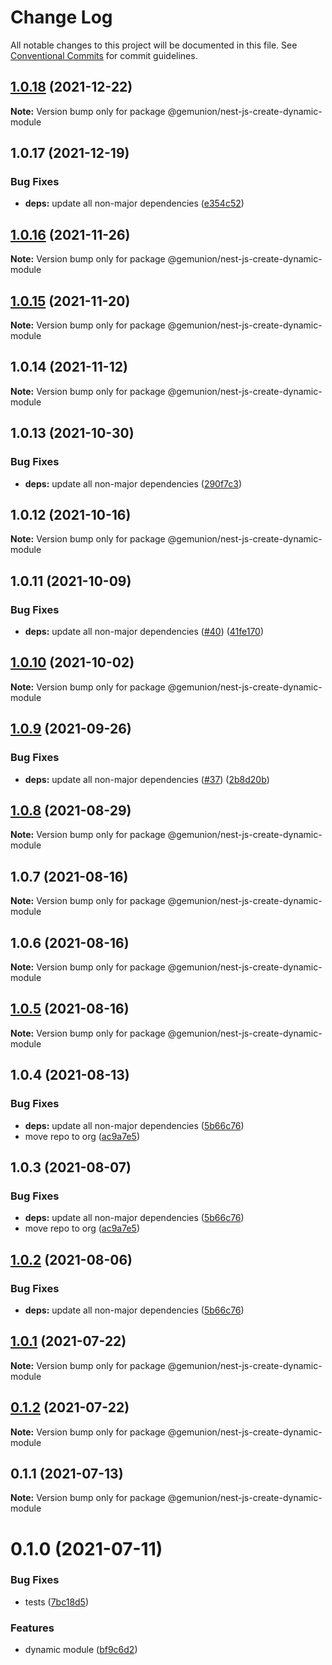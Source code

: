 # Change Log

All notable changes to this project will be documented in this file.
See [Conventional Commits](https://conventionalcommits.org) for commit guidelines.

## [1.0.18](https://github.com/gemunion/nestjs-packages/compare/@gemunion/nest-js-create-dynamic-module@1.0.17...@gemunion/nest-js-create-dynamic-module@1.0.18) (2021-12-22)

**Note:** Version bump only for package @gemunion/nest-js-create-dynamic-module





## 1.0.17 (2021-12-19)


### Bug Fixes

* **deps:** update all non-major dependencies ([e354c52](https://github.com/gemunion/nestjs-packages/commit/e354c52df8d33b4330c39bbb25fd8d557536f628))





## [1.0.16](https://github.com/gemunion/nestjs-packages/compare/@gemunion/nest-js-create-dynamic-module@1.0.15...@gemunion/nest-js-create-dynamic-module@1.0.16) (2021-11-26)

**Note:** Version bump only for package @gemunion/nest-js-create-dynamic-module





## [1.0.15](https://github.com/gemunion/nestjs-packages/compare/@gemunion/nest-js-create-dynamic-module@1.0.14...@gemunion/nest-js-create-dynamic-module@1.0.15) (2021-11-20)

**Note:** Version bump only for package @gemunion/nest-js-create-dynamic-module





## 1.0.14 (2021-11-12)

**Note:** Version bump only for package @gemunion/nest-js-create-dynamic-module





## 1.0.13 (2021-10-30)


### Bug Fixes

* **deps:** update all non-major dependencies ([290f7c3](https://github.com/gemunion/nestjs-packages/commit/290f7c3b46827d0d7675fedfd679665b4eaca65b))





## 1.0.12 (2021-10-16)

**Note:** Version bump only for package @gemunion/nest-js-create-dynamic-module





## 1.0.11 (2021-10-09)


### Bug Fixes

* **deps:** update all non-major dependencies ([#40](https://github.com/gemunion/nestjs-packages/issues/40)) ([41fe170](https://github.com/gemunion/nestjs-packages/commit/41fe170143aa94bc21d1ef574796ce741d863a30))





## [1.0.10](https://github.com/gemunion/nestjs-packages/compare/@gemunion/nest-js-create-dynamic-module@1.0.9...@gemunion/nest-js-create-dynamic-module@1.0.10) (2021-10-02)

**Note:** Version bump only for package @gemunion/nest-js-create-dynamic-module





## [1.0.9](https://github.com/gemunion/nestjs-packages/compare/@gemunion/nest-js-create-dynamic-module@1.0.8...@gemunion/nest-js-create-dynamic-module@1.0.9) (2021-09-26)


### Bug Fixes

* **deps:** update all non-major dependencies ([#37](https://github.com/gemunion/nestjs-packages/issues/37)) ([2b8d20b](https://github.com/gemunion/nestjs-packages/commit/2b8d20b4836809ebbf306299453d1671c00cdbb5))





## [1.0.8](https://github.com/gemunion/nestjs-packages/compare/@gemunion/nest-js-create-dynamic-module@1.0.7...@gemunion/nest-js-create-dynamic-module@1.0.8) (2021-08-29)

**Note:** Version bump only for package @gemunion/nest-js-create-dynamic-module





## 1.0.7 (2021-08-16)

**Note:** Version bump only for package @gemunion/nest-js-create-dynamic-module





## 1.0.6 (2021-08-16)

**Note:** Version bump only for package @gemunion/nest-js-create-dynamic-module





## [1.0.5](https://github.com/gemunion/nestjs-packages/compare/@gemunion/nest-js-create-dynamic-module@1.0.4...@gemunion/nest-js-create-dynamic-module@1.0.5) (2021-08-16)

**Note:** Version bump only for package @gemunion/nest-js-create-dynamic-module





## 1.0.4 (2021-08-13)


### Bug Fixes

* **deps:** update all non-major dependencies ([5b66c76](https://github.com/gemunion/nestjs-packages/commit/5b66c76f423364d3a15c5cbfcbf9f70167542217))
* move repo to org ([ac9a7e5](https://github.com/gemunion/nestjs-packages/commit/ac9a7e51e47bf69ef30b19abbc67274405c13200))





## 1.0.3 (2021-08-07)


### Bug Fixes

* **deps:** update all non-major dependencies ([5b66c76](https://github.com/gemunion/nestjs-packages/commit/5b66c76f423364d3a15c5cbfcbf9f70167542217))
* move repo to org ([ac9a7e5](https://github.com/gemunion/nestjs-packages/commit/ac9a7e51e47bf69ef30b19abbc67274405c13200))





## [1.0.2](https://github.com/gemunion/nestjs-packages/compare/@gemunion/nest-js-create-dynamic-module@1.0.1...@gemunion/nest-js-create-dynamic-module@1.0.2) (2021-08-06)


### Bug Fixes

* **deps:** update all non-major dependencies ([5b66c76](https://github.com/gemunion/nestjs-packages/commit/5b66c76f423364d3a15c5cbfcbf9f70167542217))





## [1.0.1](https://github.com/gemunion/nestjs-packages/compare/@gemunion/nest-js-create-dynamic-module@0.1.2...@gemunion/nest-js-create-dynamic-module@1.0.1) (2021-07-22)

**Note:** Version bump only for package @gemunion/nest-js-create-dynamic-module





## [0.1.2](https://github.com/gemunion/nestjs-packages/compare/@gemunion/nest-js-create-dynamic-module@0.1.1...@gemunion/nest-js-create-dynamic-module@0.1.2) (2021-07-22)

**Note:** Version bump only for package @gemunion/nest-js-create-dynamic-module





## 0.1.1 (2021-07-13)

**Note:** Version bump only for package @gemunion/nest-js-create-dynamic-module





# 0.1.0 (2021-07-11)


### Bug Fixes

* tests ([7bc18d5](https://github.com/gemunion/nestjs-packages/commit/7bc18d5a5dcc2ca9e44da538dbfab24c27171750))


### Features

* dynamic module ([bf9c6d2](https://github.com/gemunion/nestjs-packages/commit/bf9c6d29d1214e5b5c8a463c106d4c0bc5e4763b))
